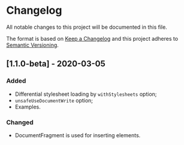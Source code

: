 # Changelog

All notable changes to this project will be documented in this file.

The format is based on [Keep a Changelog](http://keepachangelog.com/en/1.0.0/)
and this project adheres to [Semantic Versioning](http://semver.org/spec/v2.0.0.html).

<!--

DO NOT TOUCH. SAVE IT ON TOP.

## [semver] - date
### Added
- ...

### Changed
- ...

### Fixed
- ...

### Removed
- ...

-->

## [1.1.0-beta] - 2020-03-05
### Added
- Differential stylesheet loading by `withStylesheets` option;
- `unsafeUseDocumentWrite` option;
- Examples.

### Changed
- DocumentFragment is used for inserting elements.

